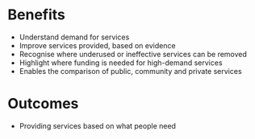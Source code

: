 # Benefits

- Understand demand for services
- Improve services provided, based on evidence
- Recognise where underused or ineffective services can be removed
- Highlight where funding is needed for high-demand services
- Enables the comparison of public, community and private services

# Outcomes

- Providing services based on what people need